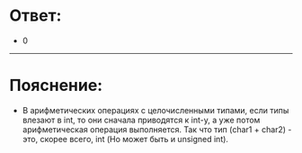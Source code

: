 # Ответ:
- 0
---

# Пояснение:
- В арифметических операциях c целочисленными типами, если типы влезают в int, то они сначала приводятся к int-у, а уже потом арифметическая операция выполняется. Так что тип (char1 + char2) - это, скорее всего, int (Но может быть и unsigned int).
